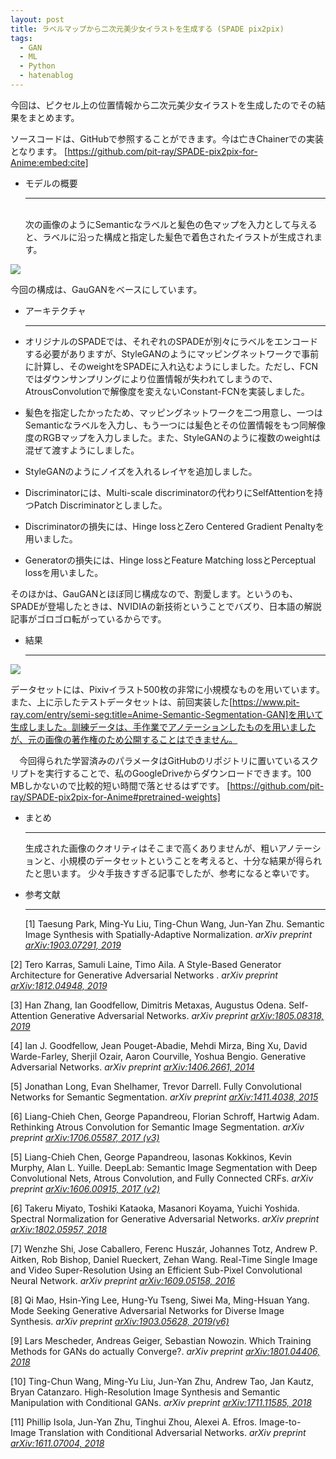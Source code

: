 ```yaml
---
layout: post
title: ラベルマップから二次元美少女イラストを生成する (SPADE pix2pix)
tags:
  - GAN
  - ML
  - Python
  - hatenablog
---
```



今回は、ピクセル上の位置情報から二次元美少女イラストを生成したのでその結果をまとめます。

ソースコードは、GitHubで参照することができます。今は亡きChainerでの実装となります。
[https://github.com/pit-ray/SPADE-pix2pix-for-Anime:embed:cite]

* モデルの概要 <hr>  
次の画像のようにSemanticなラベルと髪色の色マップを入力として与えると、ラベルに沿った構成と指定した髪色で着色されたイラストが生成されます。
<img src="https://github.com/pit-ray/SPADE-pix2pix-for-Anime/blob/master/model_overview.png?raw=true">  


今回の構成は、GauGANをベースにしています。
* アーキテクチャ <hr>
- オリジナルのSPADEでは、それぞれのSPADEが別々にラベルをエンコードする必要がありますが、StyleGANのようにマッピングネットワークで事前に計算し、そのweightをSPADEに入れ込むようにしました。ただし、FCNではダウンサンプリングにより位置情報が失われてしまうので、AtrousConvolutionで解像度を変えないConstant-FCNを実装しました。

- 髪色を指定したかったため、マッピングネットワークを二つ用意し、一つはSemanticなラベルを入力し、もう一つには髪色とその位置情報をもつ同解像度のRGBマップを入力しました。また、StyleGANのように複数のweightは混ぜて渡すようにしました。

- StyleGANのようにノイズを入れるレイヤを追加しました。

- Discriminatorには、Multi-scale discriminatorの代わりにSelfAttentionを持つPatch Discriminatorとしました。

- Discriminatorの損失には、Hinge lossとZero Centered Gradient Penaltyを用いました。

- Generatorの損失には、Hinge lossとFeature Matching lossとPerceptual lossを用いました。

そのほかは、GauGANとほぼ同じ構成なので、割愛します。というのも、SPADEが登場したときは、NVIDIAの新技術ということでバズり、日本語の解説記事がゴロゴロ転がっているからです。


* 結果 <hr> 
<img src="https://github.com/pit-ray/SPADE-pix2pix-for-Anime/raw/master/tile.png?raw=true">

データセットには、Pixivイラスト500枚の非常に小規模なものを用いています。
また、上に示したテストデータセットは、前回実装した[https://www.pit-ray.com/entry/semi-seg:title=Anime-Semantic-Segmentation-GAN]を用いて生成しました。訓練データは、手作業でアノテーションしたものを用いましたが、元の画像の著作権のため公開することはできません。

　今回得られた学習済みのパラメータはGitHubのリポジトリに置いているスクリプトを実行することで、私のGoogleDriveからダウンロードできます。100 MBしかないので比較的短い時間で落とせるはずです。
[https://github.com/pit-ray/SPADE-pix2pix-for-Anime#pretrained-weights]



* まとめ <hr>
生成された画像のクオリティはそこまで高くありませんが、粗いアノテーションと、小規模のデータセットということを考えると、十分な結果が得られたと思います。
少々手抜きすぎる記事でしたが、参考になると幸いです。


* 参考文献 <hr>
[1] Taesung Park, Ming-Yu Liu, Ting-Chun Wang, Jun-Yan Zhu. Semantic Image Synthesis with Spatially-Adaptive Normalization. <i>arXiv preprint  <a href="https://arxiv.org/abs/1903.07291">arXiv:1903.07291, 2019</a></i>  

[2] Tero Karras, Samuli Laine, Timo Aila. A Style-Based Generator Architecture for Generative Adversarial Networks
. <i>arXiv preprint <a href="https://arxiv.org/abs/1812.04948">arXiv:1812.04948, 2019</a></i>  

[3] Han Zhang, Ian Goodfellow, Dimitris Metaxas, Augustus Odena.  Self-Attention Generative Adversarial Networks. <i>arXiv preprint <a href="https://arxiv.org/abs/1805.08318">arXiv:1805.08318, 2019</a></i>  

[4] Ian J. Goodfellow, Jean Pouget-Abadie, Mehdi Mirza, Bing Xu, David Warde-Farley, Sherjil Ozair, Aaron Courville, Yoshua Bengio. Generative Adversarial Networks. <i>arXiv preprint  <a href="https://arxiv.org/abs/1406.2661">arXiv:1406.2661, 2014</a></i>

[5] Jonathan Long, Evan Shelhamer, Trevor Darrell. Fully Convolutional Networks for Semantic Segmentation. <i>arXiv preprint <a href="https://arxiv.org/abs/1411.4038">arXiv:1411.4038, 2015</a></i>

[6] Liang-Chieh Chen, George Papandreou, Florian Schroff, Hartwig Adam. Rethinking Atrous Convolution for Semantic Image Segmentation. <i>arXiv preprint <a href="https://arxiv.org/abs/1706.05587">arXiv:1706.05587, 2017 (v3)</a></i>

[5] Liang-Chieh Chen, George Papandreou, Iasonas Kokkinos, Kevin Murphy, Alan L. Yuille. DeepLab: Semantic Image Segmentation with Deep Convolutional Nets, Atrous Convolution, and Fully Connected CRFs. <i>arXiv preprint <a href="https://arxiv.org/abs/1606.00915">arXiv:1606.00915, 2017 (v2)</a></i>

[6] Takeru Miyato, Toshiki Kataoka, Masanori Koyama, Yuichi Yoshida. Spectral Normalization for Generative Adversarial Networks. <i>arXiv preprint <a href="https://arxiv.org/abs/1802.05957">arXiv:1802.05957, 2018</a></i>

[7] Wenzhe Shi, Jose Caballero, Ferenc Huszár, Johannes Totz, Andrew P. Aitken, Rob Bishop, Daniel Rueckert, Zehan Wang. Real-Time Single Image and Video Super-Resolution Using an Efficient Sub-Pixel Convolutional Neural Network. <i>arXiv preprint <a href="https://arxiv.org/abs/1609.05158">arXiv:1609.05158, 2016</a></i>

[8] Qi Mao, Hsin-Ying Lee, Hung-Yu Tseng, Siwei Ma, Ming-Hsuan Yang. Mode Seeking Generative Adversarial Networks for Diverse Image Synthesis. <i>arXiv preprint <a href="https://arxiv.org/abs/1903.05628">arXiv:1903.05628, 2019(v6)</a></i>  

[9] Lars Mescheder, Andreas Geiger, Sebastian Nowozin. Which Training Methods for GANs do actually Converge?. <i>arXiv preprint <a href="https://arxiv.org/abs/1801.04406">arXiv:1801.04406, 2018</a></i>  

[10] Ting-Chun Wang, Ming-Yu Liu, Jun-Yan Zhu, Andrew Tao, Jan Kautz, Bryan Catanzaro. High-Resolution Image Synthesis and Semantic Manipulation with Conditional GANs. <i>arXiv preprint <a href="https://arxiv.org/abs/1711.11585">arXiv:1711.11585, 2018</a></i>  

[11] Phillip Isola, Jun-Yan Zhu, Tinghui Zhou, Alexei A. Efros. Image-to-Image Translation with Conditional Adversarial Networks. <i>arXiv preprint <a href="https://arxiv.org/abs/1611.07004">arXiv:1611.07004, 2018</a></i>  
